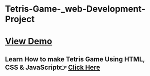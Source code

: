 # Tetris-Game-_web-Development-Project

# [View Demo](https://ashutosh-pmishra.github.io/Tetris-Game-_eb-Development-Project/tetris.html)

## Learn How to make Tetris Game Using HTML, CSS & JavaScript👉 [Click Here](https://youtu.be/xWEKmHEcfXI)
